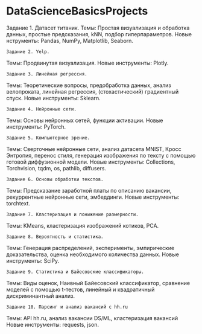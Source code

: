 # DataScienceBasicsProjects

Задание 1. Датасет титаник.
Темы: Простая визуализация и обработка данных, простые предсказания, kNN, подбор гиперпараметров.
Новые нструменты: Pandas, NumPy, Matplotlib, Seaborn.

	Задание 2. Yelp.
Темы: Продвинутая визуализация. 
Новые инструменты: Plotly.

	Задание 3. Линейная регрессия.
Темы: Теоретические вопросы, предобработка данных, анализ велопроката, линейная регрессия, (стохастический) градиентный спуск.
Новые инструменты: Sklearn.

	Задание 4. Нейронные сети.
Темы: Основы нейронных сетей, функции активации.
Новые инструменты: PyTorch.

	Задание 5. Компьютерное зрение.
Темы: Сверточные нейронные сети, анализ датасета MNIST, Кросс Энтропия, перенос стиля, генерация изображения по тексту с помощью готовой диффузионной модели.
Новые инструменты: Collections, Torchvision, tqdm, os, pathlib, diffusers.

	Задание 6. Основы обработки текстов.
Темы: Предсказание заработной платы по описанию вакансии, рекуррентные нейронные сети, эмбеддинги.
Новые инструменты: torchtext.

	Задание 7. Кластеризация и понижение размерности.
Темы: KMeans, кластеризация изображений котиков, PCA.

	Задание 8. Вероятность и статистика.
Темы: Генерация распределений, эксперименты, эмпирические доказательства, оценка необходимого количества данных.
Новые инструменты: SciPy.

	Задание 9. Статистика и Байесовские классификаторы.
Темы: Виды оценок, Наивный Байесовский классификатор, сравнение моделей с помощью t-тестов, линейный и квадратичный дискриминантный анализ.

	Задание 10. Парсинг и анализ вакансий с hh.ru
Темы: API hh.ru, анализ вакансии DS/ML, кластеризация вакансий
Новые инструменты: requests, json.